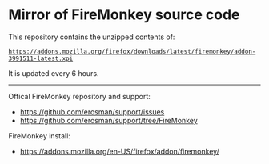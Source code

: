# Mirror of FireMonkey source code

This repository contains the unzipped contents of:

[`https://addons.mozilla.org/firefox/downloads/latest/firemonkey/addon-3991511-latest.xpi`](https://addons.mozilla.org/firefox/downloads/latest/firemonkey/addon-3991511-latest.xpi)

It is updated every 6 hours.

---

Offical FireMonkey repository and support:
*  https://github.com/erosman/support/issues
*  https://github.com/erosman/support/tree/FireMonkey


FireMonkey install:
*  https://addons.mozilla.org/en-US/firefox/addon/firemonkey/

